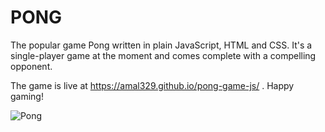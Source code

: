 # PONG 

The popular game Pong written in plain JavaScript, HTML and CSS. It's a single-player game at the moment and comes complete with a compelling opponent.

The game is live at https://amal329.github.io/pong-game-js/ . Happy gaming!

![Pong](https://user-images.githubusercontent.com/32464420/98156871-75188600-1efe-11eb-9cca-fe395628b4a2.png)

